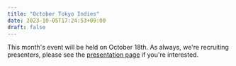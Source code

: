 ```yaml
---
title: "October Tokyo Indies"
date: 2023-10-05T17:24:53+09:00
draft: false
---
```


This month's event will be held on October 18th. As always, we're recruiting presenters, please see the [presentation page](/en/present) if you're interested.

